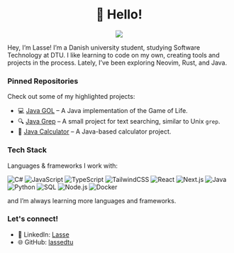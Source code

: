 <h1 align='center'>👋 Hello!</h1>
<p align='center'>
<a href="https://github.com/lassedtu?tab=repositories"><img src="https://img.shields.io/github/stars/lassedtu?style=flat&logo=github&label=Total%20Stars&color=teal"/></a>
</p>

Hey, I’m Lasse! I’m a Danish university student, studying Software Technology at DTU. I like learning to code on my own, creating tools and projects in the process. Lately, I’ve been exploring Neovim, Rust, and Java.

### Pinned Repositories

Check out some of my highlighted projects:

- 💻 [Java GOL](https://github.com/lassedtu/java-gol) – A Java implementation of the Game of Life.
- 🔍 [Java Grep](https://github.com/lassedtu/java-grep) – A small project for text searching, similar to Unix `grep`.
- 🧮 [Java Calculator](https://github.com/lassedtu/java-calculator) – A Java-based calculator project.

### Tech Stack

Languages & frameworks I work with:

![C#](https://img.shields.io/badge/C%23-239120?logo=c-sharp&logoColor=white)
![JavaScript](https://img.shields.io/badge/JavaScript-F7DF1E?logo=javascript&logoColor=black)
![TypeScript](https://img.shields.io/badge/TypeScript-3178C6?logo=typescript&logoColor=white)
![TailwindCSS](https://img.shields.io/badge/TailwindCSS-06B6D4?logo=tailwind-css&logoColor=white)
![React](https://img.shields.io/badge/React-20232A?logo=react&logoColor=61DAFB)
![Next.js](https://img.shields.io/badge/Next.js-000000?logo=next.js&logoColor=white)
![Java](https://img.shields.io/badge/Java-007396?logo=java&logoColor=white)
![Python](https://img.shields.io/badge/Python-3776AB?logo=python&logoColor=white)
![SQL](https://img.shields.io/badge/SQL-4479A1?logo=postgresql&logoColor=white)
![Node.js](https://img.shields.io/badge/Node.js-43853D?logo=node.js&logoColor=white)
![Docker](https://img.shields.io/badge/Docker-2496ED?logo=docker&logoColor=white)

and I’m always learning more languages and frameworks.

### Let's connect!

- 💼 LinkedIn: [Lasse](https://www.linkedin.com/in/lasses-linked-in/)  
- 🌐 GitHub: [lassedtu](https://github.com/lassedtu)
